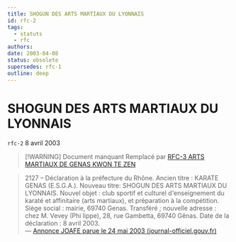 ```yaml
---
title: SHOGUN DES ARTS MARTIAUX DU LYONNAIS
id: rfc-2
tags: 
  - statuts
  - rfc
authors:
date: 2003-04-08
status: obsolete
supersedes: rfc-1
outline: deep
---
```

# SHOGUN DES ARTS MARTIAUX DU LYONNAIS
`rfc-2` 8 avril 2003

> [!WARNING] Document manquant
> Remplacé par [RFC-3 ARTS MARTIAUX DE GENAS KWON TE ZEN](/docs/legal/rfc-3-arts-martiaux-de-genas-kwon-te-zen)

> 2127 – Déclaration à la préfecture du Rhône. Ancien titre : KARATE GENAS (E.S.G.A.). Nouveau titre: SHOGUN DES ARTS MARTIAUX DU LYONNAIS. Nouvel objet : club sportif et culturel d'enseignement du karaté et affinitaire (arts martiaux), et préparation à la compétition. Siège social : mairie, 69740 Genas. Transféré ; nouvelle adresse : chez M. Vevey (Phi lippe), 28, rue Gambetta, 69740 Gênas. Date de la déclaration : 8 avril 2003.  
> — [Annonce JOAFE parue le 24 mai 2003 (journal-officiel.gouv.fr)](https://www.journal-officiel.gouv.fr/pages/associations-detail-annonce/?q.id=id:200300212127)


